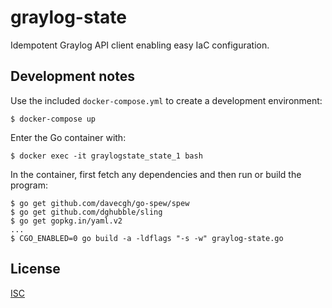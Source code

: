 
# graylog-state

Idempotent Graylog API client enabling easy IaC configuration.

## Development notes

Use the included `docker-compose.yml` to create a development environment:

    $ docker-compose up

Enter the Go container with:

    $ docker exec -it graylogstate_state_1 bash

In the container, first fetch any dependencies and then run or build the program:

    $ go get github.com/davecgh/go-spew/spew
    $ go get github.com/dghubble/sling
    $ go get gopkg.in/yaml.v2
    ...
    $ CGO_ENABLED=0 go build -a -ldflags "-s -w" graylog-state.go

## License

[ISC](LICENSE)
